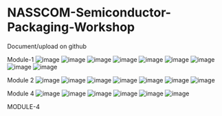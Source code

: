 # NASSCOM-Semiconductor-Packaging-Workshop
Document/upload on github

Module-1
![image](https://github.com/user-attachments/assets/23b8e160-8b43-4673-b5ef-96f37242e4e0)
![image](https://github.com/user-attachments/assets/e5ac06f5-d843-4c77-ba4f-c4723362169c)
![image](https://github.com/user-attachments/assets/bea2f6b5-acac-4636-8ce3-1830180cc19d)
 ![image](https://github.com/user-attachments/assets/1b11f586-2ebf-4caf-a266-32d96c190f60)
 ![image](https://github.com/user-attachments/assets/d1869df5-9243-4c72-bfd2-89eb76cb6204)
 ![image](https://github.com/user-attachments/assets/144450b6-5811-4e08-bec6-88ad86c28b08)
 ![image](https://github.com/user-attachments/assets/c379e57d-ad7b-42de-8cd9-65d74fae8393)
 ![image](https://github.com/user-attachments/assets/e849bbdd-9fd7-45d2-b19c-5d1b28588cbb)
 ![image](https://github.com/user-attachments/assets/396241d8-71ef-48b3-bdc5-9dbd3b670d6c)

Module 2
![image](https://github.com/user-attachments/assets/9def4810-f885-4a23-baf3-57c7076ef3e6)
![image](https://github.com/user-attachments/assets/375aceb0-54a2-4b51-a75e-70bd9bf3cdae)
![image](https://github.com/user-attachments/assets/ea76d4fe-edb3-4d1d-ad4c-1cc16ed76c79)
![image](https://github.com/user-attachments/assets/d453cb05-347b-415c-807a-ccafb2381cc0)
![image](https://github.com/user-attachments/assets/d2218033-36f7-41b5-9149-3518fbdf11fd)
![image](https://github.com/user-attachments/assets/b9913b8b-eb84-4c96-ab80-8633fd113e40)
![image](https://github.com/user-attachments/assets/6880177f-1e69-4c3a-a01c-32ae380fb391)

Module 4
![image](https://github.com/user-attachments/assets/72732912-d4b6-4876-9afc-b6b27e8252b3)
![image](https://github.com/user-attachments/assets/c5ca1be1-a578-418f-a47c-551d83a08093)
![image](https://github.com/user-attachments/assets/37b57122-bd24-4344-8d42-4b7a207b6a9b)
![image](https://github.com/user-attachments/assets/a9a6ff1b-fca3-42c5-9bfd-eb97a413a906)
![image](https://github.com/user-attachments/assets/bce0aaa8-e315-4074-ab94-74c869db4825)
![image](https://github.com/user-attachments/assets/53af1123-b849-4393-856e-390553388928)


















 
 
 
 
 
 
 








MODULE-4
 
 
 
  
 

 



